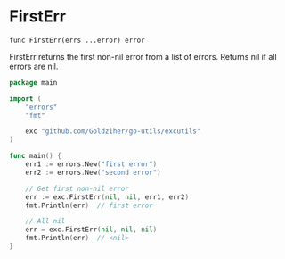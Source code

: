 # FirstErr

`func FirstErr(errs ...error) error`

FirstErr returns the first non-nil error from a list of errors. Returns nil if all errors are nil.

```go
package main

import (
	"errors"
	"fmt"

	exc "github.com/Goldziher/go-utils/excutils"
)

func main() {
	err1 := errors.New("first error")
	err2 := errors.New("second error")

	// Get first non-nil error
	err := exc.FirstErr(nil, nil, err1, err2)
	fmt.Println(err)  // first error

	// All nil
	err = exc.FirstErr(nil, nil, nil)
	fmt.Println(err)  // <nil>
}
```
